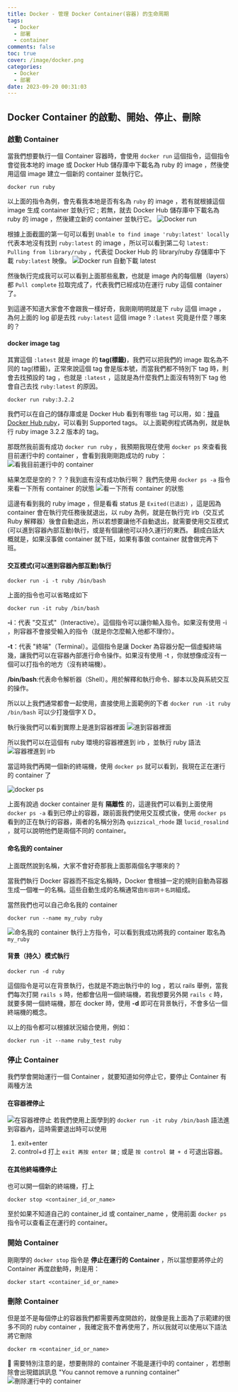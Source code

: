 ```yaml
---
title: Docker - 管理 Docker Container(容器) 的生命周期
tags:
  - Docker
  - 部署
  - container
comments: false
toc: true
cover: /image/docker.png
categories:
  - Docker
  - 部署
date: 2023-09-20 00:31:03
---
```


## Docker Container 的啟動、開始、停止、刪除

### 啟動 Container

當我們想要執行一個 Container 容器時，會使用 `docker run` 這個指令，這個指令會從我本地的 image 或 Docker Hub 儲存庫中下載名為 ruby 的 image ，然後使用這個 image 建立一個新的 container 並執行它。

```
docker run ruby
```

以上面的指令為例，會先看我本地是否有名為 `ruby` 的 image ，若有就根據這個 image 生成 container 並執行它 ; 若無，就去 Docker Hub 儲存庫中下載名為 ruby 的 image ，然後建立新的 container 並執行它。
![Docker run](/image/dockerDay5/5_1.png)

根據上面截圖的第一句可以看到 `Unable to find image 'ruby:latest' locally` 代表本地沒有找到 `ruby:latest` 的 image ，所以可以看到第二句 `latest: Pulling from library/ruby` ，代表從 Docker Hub 的 library/ruby 存儲庫中下載 `ruby:latest` 映像。
![Docker run 自動下載 latest](/image/dockerDay5/5_2.png)

然後執行完成我可以可以看到上面那些亂數，也就是 image 內的每個層（layers）都 `Pull complete` 拉取完成了，代表我們已經成功在運行 ruby 這個 container 了。

到這邊不知道大家會不會跟我一樣好奇，我剛剛明明就是下 `ruby` 這個 image ，為何上面的 log 卻是去找 `ruby:latest` 這個 image ? `:latest` 究竟是什麼？哪來的？

#### docker image tag

其實這個 `:latest` 就是 image 的 **tag(標籤)**，我們可以把我們的 image 取名為不同的 tag(標籤)，正常來說這個 tag 會是版本號，而當我們都不特別下 tag 時，則會去找預設的 tag ，也就是 `:latest` ，這就是為什麼我們上面沒有特別下 tag 他會自己去找 `ruby:latest` 的原因。

```
docker run ruby:3.2.2
```

我們可以在自己的儲存庫或是 Docker Hub 看到有哪些 tag 可以用，如：[搜尋 Docker Hub ruby](https://hub.docker.com/_/ruby)，可以看到 Supported tags。
以上面範例程式碼為例，就是執行 ruby image 3.2.2 版本的 tag。

那既然我前面有成功 `docker run ruby` ，我預期我現在使用 `docker ps` 來查看我目前運行中的 container ，會看到我剛剛跑成功的 ruby ：
![看我目前運行中的 container](/image/dockerDay5/5_3.png)

結果怎麼是空的？？？我到底有沒有成功執行啊？
我們先使用 `docker ps -a` 指令來看一下所有 container 的狀態
![看一下所有 container 的狀態](/image/dockerDay5/5_4.png)

這邊有看到我的 ruby image ，但是看看 status 是 `Exited(已退出)` ，這是因為 container 會在執行完任務後就退出，以 ruby 為例，就是在執行完 irb（交互式 Ruby 解釋器）後會自動退出，所以若想要讓他不自動退出，就需要使用交互模式(可以進到容器內部互動)執行，或是有個讓他可以持久運行的東西。
翻成白話大概就是，如果沒事做 container 就下班，如果有事做 container 就會做完再下班。

#### 交互模式(可以進到容器內部互動)執行

```
docker run -i -t ruby /bin/bash
```

上面的指令也可以省略成如下

```
docker run -it ruby /bin/bash
```

**-i**：代表 "交互式"（Interactive）。這個指令可以讓你輸入指令。如果沒有使用 -i ，則容器不會接受輸入的指令（就是你怎麼輸入他都不理你）。

**-t**：代表 "終端"（Terminal）。這個指令是讓 Docker 為容器分配一個虛擬終端幾，讓我們可以在容器內部進行命令操作。如果沒有使用 -t ，你就想像成沒有一個可以打指令的地方（沒有終端機）。

**/bin/bash**:代表命令解析器（Shell）。用於解釋和執行命令、腳本以及與系統交互的操作。

所以以上我們通常都會一起使用，直接使用上面範例的下者 `docker run -it ruby /bin/bash` 可以少打幾個字ＸＤ。

執行後我們可以看到實際上是進到容器裡面
![進到容器裡面](/image/dockerDay5/5_5.png)

所以我們可以在這個有 ruby 環境的容器裡進到 irb ，並執行 ruby 語法
![容器裡進到 irb](/image/dockerDay5/5_6.png)

當這時我們再開一個新的終端機，使用 `docker ps` 就可以看到，我現在正在運行的 container 了

![docker ps](/image/dockerDay5/5_7.png)

上面有說過 docker container 是有 **隔離性** 的，這邊我們可以看到上面使用 `docker ps -a` 看到已停止的容器，跟前面我們使用交互模式後，使用 `docker ps` 看到的正在執行的容器，兩者的名稱分別為 `quizzical_rhode` 跟 `lucid_rosalind` ，就可以說明他們是兩個不同的 container。

#### 命名我的 container

上面既然說到名稱，大家不會好奇那我上面那兩個名字哪來的？

當我們執行 Docker 容器而不指定名稱時，Docker 會根據一定的規則自動為容器生成一個唯一的名稱。這些自動生成的名稱通常由`形容詞＋名詞`組成。

當然我們也可以自己命名我的 container

```
docker run --name my_ruby ruby
```

![命名我的 container](/image/dockerDay5/5_8.png)
執行上方指令，可以看到我成功將我的 container 取名為 `my_ruby`

#### 背景（持久）模式執行

```
docker run -d ruby
```

這個指令是可以在背景執行，也就是不跑出執行中的 log ，若以 rails 舉例，當我們每次打開 `rails s` 時，他都會佔用一個終端機，若我想要另外開 `rails c` 時，就要多開一個終端機，那在 docker 時，使用 **-d** 即可在背景執行，不會多佔一個終端機的概念。

以上的指令都可以根據狀況組合使用，例如：

```
docker run -it --name ruby_test ruby
```

### 停止 Container

我們學會開始運行一個 Container ，就要知道如何停止它，要停止 Container 有兩種方法

#### 在容器裡停止

![在容器裡停止](/image/dockerDay5/5_9.png)
若我們使用上面學到的 `docker run -it ruby /bin/bash` 語法進到容器內，這時需要退出時可以使用

1. exit+enter
2. control+d
   打上 `exit 再按 enter 鍵` ; 或是 `按 control 鍵 + d` 可退出容器。

#### 在其他終端機停止

也可以開一個新的終端機，打上

```
docker stop <container_id_or_name>
```

至於如果不知道自己的 container_id 或 container_name ，使用前面 `docker ps` 指令可以查看正在運行的 container。

### 開始 Container

剛剛學的 `docker stop` 指令是 **停止在運行的 Container** ，所以當想要將停止的 Container 再度啟動時，則是用：

```
docker start <container_id_or_name>
```

### 刪除 Container

但是並不是每個停止的容器我們都需要再度開啟的，就像是我上面為了示範建的很多不同的 ruby container ，我確定我不會再使用了，所以我就可以使用以下語法將它刪除

```
docker rm <container_id_or_name>
```

📍 需要特別注意的是，想要刪除的 container 不能是運行中的 container ，若想刪除會出現錯誤訊息 "You cannot remove a running container"
![刪除運行中的 container](/image/dockerDay5/5_10.png)
